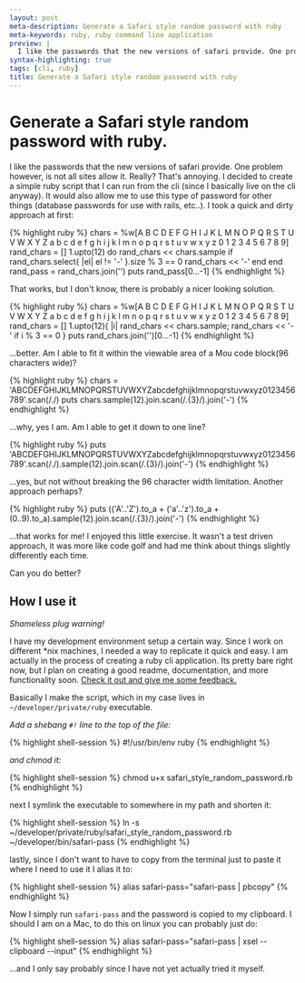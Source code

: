 ```yaml
---
layout: post
meta-description: Generate a Safari style random password with ruby
meta-keywords: ruby, ruby command line application
preview: |
  I like the passwords that the new versions of safari provide. One problem however, is not all sites allow it. Really?
syntax-highlighting: true
tags: [cli, ruby]
title: Generate a Safari style random password with ruby
---
```


# Generate a Safari style random password with ruby.

I like the passwords that the new versions of safari provide. One problem however, is not all sites allow it. Really? That's annoying. I decided to create a simple ruby script that I can run from the cli (since I basically live on the cli anyway). It would also allow me to use this type of password for other things (database passwords for use with rails, etc..). I took a quick and dirty approach at first:

{% highlight ruby %}
chars = %w[A B C D E F G H I J K L M N O P Q R S T U V W X Y Z a b c d e f g h i j k l m n o p q r s t u v w x y z 0 1 2 3 4 5 6 7 8 9]
rand_chars = []
1.upto(12) do
  rand_chars << chars.sample
  if rand_chars.select{ |el| el != '-' }.size % 3 == 0
    rand_chars << '-'
  end
end
rand_pass = rand_chars.join('')
puts rand_pass[0...-1]
{% endhighlight %}

That works, but I don't know, there is probably a nicer looking solution.

{% highlight ruby %}
chars = %w[A B C D E F G H I J K L M N O P Q R S T U V W X Y Z a b c d e f g h i j k l m n o p q r s t u v w x y z 0 1 2 3 4 5 6 7 8 9]
rand_chars = []
1.upto(12){ |i| rand_chars << chars.sample; rand_chars << '-' if i % 3 == 0 }
puts rand_chars.join('')[0...-1]
{% endhighlight %}

...better. Am I able to fit it within the viewable area of a Mou code block(96 characters wide)?

{% highlight ruby %}
chars = 'ABCDEFGHIJKLMNOPQRSTUVWXYZabcdefghijklmnopqrstuvwxyz0123456789'.scan(/./)
puts chars.sample(12).join.scan(/.{3}/).join('-')
{% endhighlight %}

...why, yes I am. Am I able to get it down to one line?

{% highlight ruby %}
puts 'ABCDEFGHIJKLMNOPQRSTUVWXYZabcdefghijklmnopqrstuvwxyz0123456789'.scan(/./).sample(12).join.scan(/.{3}/).join('-')
{% endhighlight %}

...yes, but not without breaking the 96 character width limitation. Another approach perhaps?

{% highlight ruby %}
puts (('A'..'Z').to_a + ('a'..'z').to_a + (0..9).to_a).sample(12).join.scan(/.{3}/).join('-')
{% endhighlight %}

...that works for me! I enjoyed this little exercise. It wasn't a test driven approach, it was more like code golf and had me think about things slightly differently each time.

Can you do better?

## How I use it

_Shameless plug warning!_

I have my development environment setup a certain way. Since I work on different *nix machines, I needed a way to replicate it quick and easy. I am actually in the process of creating a ruby cli application. Its pretty bare right now, but I plan on creating a good readme, documentation, and more functionality soon. <a href="https://github.com/mweppler/env-config" target="_blank">Check it out and give me some feedback.</a>


Basically I make the script, which in my case lives in `~/developer/private/ruby` executable.

_Add a shebang `#!` line to the top of the file:_

{% highlight shell-session %}
#!/usr/bin/env ruby
{% endhighlight %}

_and chmod it:_

{% highlight shell-session %}
chmod u+x safari_style_random_password.rb
{% endhighlight %}

next I symlink the executable to somewhere in my path and shorten it:

{% highlight shell-session %}
ln -s ~/developer/private/ruby/safari_style_random_password.rb ~/developer/bin/safari-pass
{% endhighlight %}

lastly, since I don't want to have to copy from the terminal just to paste it where I need to use it I alias it to:

{% highlight shell-session %}
alias safari-pass="safari-pass | pbcopy"
{% endhighlight %}

Now I simply run `safari-pass` and the password is copied to my clipboard. I should I am on a Mac, to do this on linux you can probably just do:

{% highlight shell-session %}
alias safari-pass="safari-pass | xsel --clipboard --input"
{% endhighlight %}

...and I only say probably since I have not yet actually tried it myself.
